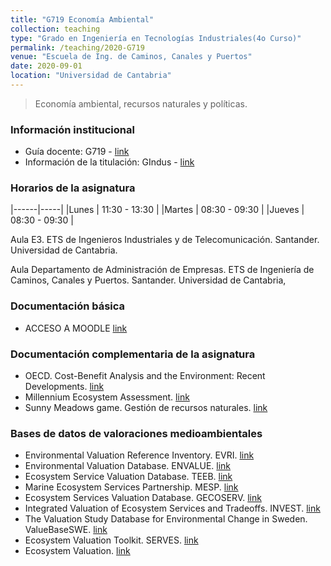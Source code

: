 ```yaml
---
title: "G719 Economía Ambiental"
collection: teaching
type: "Grado en Ingeniería en Tecnologías Industriales(4o Curso)"
permalink: /teaching/2020-G719
venue: "Escuela de Ing. de Caminos, Canales y Puertos"
date: 2020-09-01
location: "Universidad de Cantabria"
---
```


> Economía ambiental, recursos naturales y políticas.

### Información institucional

* Guía docente: G719 - [link](http://web.unican.es/estudios/Documents/Guias/2020/es/G719.pdf) 
* Información de la titulación: GIndus - [link](http://web.unican.es/centros/etsiit/estudios/asignaturas?p=108)


### Horarios de la asignatura

|------|-----|
|Lunes     | 11:30 - 13:30  |
|Martes    | 08:30 - 09:30  |
|Jueves    | 08:30 - 09:30  |

Aula E3. ETS de Ingenieros Industriales y de Telecomunicación.
Santander. Universidad de Cantabria.

Aula Departamento de Administración de Empresas. ETS de Ingeniería de Caminos, Canales y Puertos. Santander. Universidad de Cantabria,


### Documentación básica

* ACCESO A MOODLE [link](https://moodle.unican.es/course/view.php?id=6261)


### Documentación complementaria de la asignatura

* OECD. Cost-Benefit Analysis and the Environment: Recent Developments. [link](http://www.oecd.org/env/tools-evaluation/cost-benefitanalysisandtheenvironmentrecentdevelopments.htm)
* Millennium Ecosystem Assessment. [link](http://www.millenniumassessment.org/en/index.html)
* Sunny Meadows game. Gestión de recursos naturales. [link](http://cashmancuneo.net/flash/fc44/foodchain.swf)


### Bases de datos de valoraciones medioambientales

* Environmental Valuation Reference Inventory. EVRI. [link](https://www.evri.ca/Global/Splash.aspx)
* Environmental Valuation Database. ENVALUE. [link](http://www.environment.nsw.gov.au/envalueapp/)
* Ecosystem Service Valuation Database. TEEB. [link](http://www.fsd.nl/esp/80763/5/0/50)
* Marine Ecosystem Services Partnership. MESP. [link](https://marineecosystemservices.org/)
* Ecosystem Services Valuation Database. GECOSERV. [link](http://gecoserv.org/)
* Integrated Valuation of Ecosystem Services and Tradeoffs. INVEST. [link](http://www.naturalcapitalproject.org/invest/)
* The Valuation Study Database for Environmental Change in Sweden. ValueBaseSWE. [link](http://www.beijer.kva.se/valuebase.htm)
* Ecosystem Valuation Toolkit. SERVES. [link](http://esvaluation.org/)
* Ecosystem Valuation. [link](http://www.ecosystemvaluation.org/default.htm)



